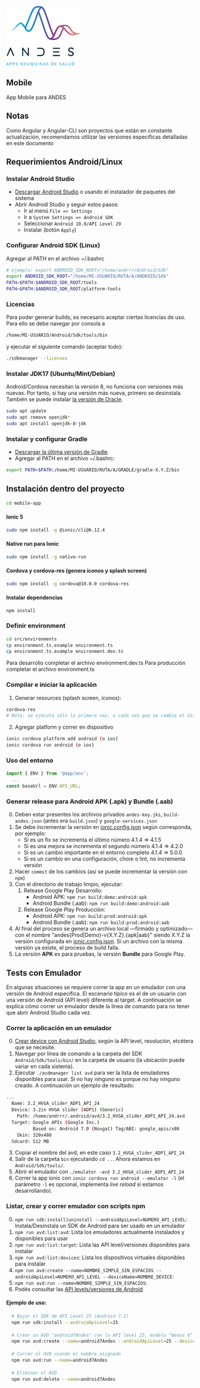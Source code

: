 ![ANDES](https://github.com/andes/andes.github.io/raw/master/images/logo.png)

## Mobile

App Mobile para ANDES

## Notas

Como Angular y Angular-CLI son proyectos que están en constante actualización, recomendamos utilizar las versiones específicas detalladas en este documento

## Requerimientos Android/Linux
### Instalar Android Studio
- [Descargar Android Studio](https://developer.android.com/studio/) o usando el instalador de paquetes del sistema
- Abrir Android Studio y seguir estos pasos:
    * Ir al menú `File => Settings`
    * Ir a `System Settings => Android SDK`
    * Seleccionar `Android 10.0/API Level 29`
    * Instalar (botón `Apply`)
### Configurar Android SDK (Linux)
Agregar al PATH en el archivo ~/.bashrc
```bash
# ejemplo: export ANDROID_SDK_ROOT="/home/andrrr/Android/Sdk"
export ANDROID_SDK_ROOT="/home/MI-USUARIO/RUTA/A/ANDROID/Sdk"
PATH=$PATH:$ANDROID_SDK_ROOT/tools 
PATH=$PATH:$ANDROID_SDK_ROOT/platform-tools
```
### Licencias
Para poder generar builds, es necesario aceptar ciertas licencias de uso. Para ello se debe navegar por consola a 

```bash
/home/MI-USUARIO/Android/Sdk/tools/bin
``` 
y ejecutar el siguiente comando (aceptar todo):

```bash
./sdkmanager --licenses
```

### Instalar JDK17 (Ubuntu/Mint/Debian)
Android/Cordova necesitan la versión 8, no funciona con versiones más nuevas. Por tanto, si hay una versión más nueva, primero se desinstala. 
También se puede instalar [la versión de Oracle](https://www.oracle.com/ar/java/technologies/javase/javase-jdk8-downloads.html).
```bash
sudo apt update
sudo apt remove openjdk*
sudo apt install openjdk-8-jdk
```

### Instalar y configurar Gradle
- [Descargar la última versión de Gradle](https://gradle.org/releases/).
- Agregar al PATH en el archivo ~/.bashrc:
```bash
export PATH=$PATH:/home/MI-USUARIO/RUTA/A/GRADLE/gradle-X.Y.Z/bin
```

## Instalación dentro del proyecto
```bash
cd mobile-app
```


#### Ionic 5

```bash
sudo npm install -g @ionic/cli@6.12.4
```

#### Native run para Ionic
```bash
sudo npm install -g native-run
```

#### Cordova y cordova-res (genera íconos y splash screen)
```bash
sudo npm install -g cordova@10.0.0 cordova-res
```

#### Instalar dependencias
```
npm install
```

### Definir environment

```bash
cd src/environments
cp environment.ts.example environment.ts
cp environment.ts.example environment.dev.ts
```
Para desarrollo completar el archivo environment.dev.ts
Para producción completar el archivo environment.ts

### Compilar e iniciar la aplicación

1. Generar resources (splash screen, íconos):
```bash
cordova-res
# Nota: se ejecuta sólo la primera vez, o cada vez que se cambie el diseño de íconos o splash screen
```

2. Agregar platform y correr en dispositivo
```bash
ionic cordova platform add android (o ios)
ionic cordova run android (o ios) 
```

### Uso del entorno

```typescript
import { ENV } from '@app/env';
  ...
const baseUrl = ENV.API_URL;  
```

### Generar release para **Android** APK (.apk) y Bundle (.aab)

0. Deben estar presentes los archivos privados `andes-key.jks`, `build-andes.json` (antes era `build.json`) y `google-services.json`
1. Se debe incrementar la versión en [ionic.config.json](ionic.config.json) según corresponda, por ejemplo:
    - Si es un fix se incrementa el último número 4.1.4 => 4.1.5
    - Si es una mejora se incrementa el segundo número 4.1.4 => 4.2.0
    - Si es un cambio importante en el entorno completo 4.1.4 => 5.0.0
    - Si es un cambio en una configuración, chore o lint, no incrementa versión
2. Hacer `commit` de los cambios (así se puede incrementar la versión con `npm`)
3. Con el directorio de trabajo limpio, ejecutar:
    1. Release Google Play Desarrollo:
        - Android APK: `npm run build:demo:android:apk`
        - Android Bundle (.aab): `npm run build:demo:android:aab`
    2. Release Google Play Producción:
        - Android APK: `npm run build:prod:android:apk`
        - Android Bundle (.aab): `npm run build:prod:android:aab`
4. Al final del proceso se genera un archivo local —firmado y optimizado— con el nombre "andes{Prod|Demo}-v{X.Y.Z}.{apk|aab}" siendo X.Y.Z la versión configurada en [ionic.config.json](ionic.config.json). Si un archivo con la misma versión ya existe, el proceso de build falla.
5. La versión **APK** es para pruebas, la versión **Bundle** para Google Play.

## Tests con Emulador
En algunas situaciones se requiere correr la app en un emulador con una versión de Android específica. El escenario típico es el de un usuario con una versión de Android (API level) diferente al target.
A continuación se explica cómo correr un emulador desde la línea de comando para no tener que abrir Android Studio cada vez.

### Correr la aplicación en un emulador
0. [Crear device con Android Studio](https://developer.android.com/studio/run/managing-avds), según la API level, resolución, etcétera que se necesite.
1. Navegar por línea de comando a la carpeta del SDK `Android/Sdk/tools/bin/` en la carpeta de usuario (la ubicación puede variar en cada sistema).
2. Ejecutar `./avdmanager list avd` para ver la lista de emuladores disponibles para usar. Si no hay ninguno es porque no hay ninguno creado. A continuación un ejemplo de resultado:
```bash
...
  Name: 3.2_HVGA_slider_ADP1_API_24
  Device: 3.2in HVGA slider (ADP1) (Generic)
    Path: /home/andrrr/.android/avd/3.2_HVGA_slider_ADP1_API_24.avd
  Target: Google APIs (Google Inc.)
          Based on: Android 7.0 (Nougat) Tag/ABI: google_apis/x86
    Skin: 320x480
  Sdcard: 512 MB
```
3. Copiar el nombre del avd, en este caso `3.2_HVGA_slider_ADP1_API_24` 
4. Salir de la carpeta `bin` ejecutando `cd ..`. Ahora estamos en `Android/Sdk/tools/`.
5. Abrir el emulador con `./emulator -avd 3.2_HVGA_slider_ADP1_API_24`
6. Correr la app ionic con `ionic cordova run android --emulator -l` (el parámetro `-l` es opcional, implementa _live reload_ si estamos desarrollando).

### Listar, crear y correr emulador con scripts npm
0. `npm run sdk:install|uninstall --androidApiLevel=NUMERO_API_LEVEL`: Instala/Desinstala un SDK de Android para ser usado en un emulador
1. `npm run avd:list:avd`: Lista los emuladores actualmente instalados y disponibles para usar
2. `npm run avd:list:target`: Lista las API level/versiones disponibles para instalar
3. `npm run avd:list:devices`: Lista los dispositivos virtuales disponibles para instalar
4. `npm run avd:create --name=NOMBRE_SIMPLE_SIN_ESPACIOS --androidApiLevel=NUMERO_API_LEVEL --deviceName=NOMBRE_DEVICE`:
5. `npm run avd:run --name=NOMBRE_SIMPLE_SIN_ESPACIOS`:
6. Podés consultar las [API levels/versiones de Android](https://developer.android.com/studio/releases/platforms)

#### Ejemplo de uso:
```bash
  # Bajar el SDK de API Level 25 (Android 7.1)
  npm run sdk:install --androidApiLevel=25

  # Crear un AVD "android7Andes" con la API level 25, modelo "Nexus 6"
  npm run avd:create --name=android7Andes --androidApiLevel=25 --deviceName="Nexus 6"

  # Correr el AVD usando el nombre asignado
  npm run avd:run --name=android7Andes

  # Eliminar el AVD
  npm run avd:delete --name=android7Andes
```
